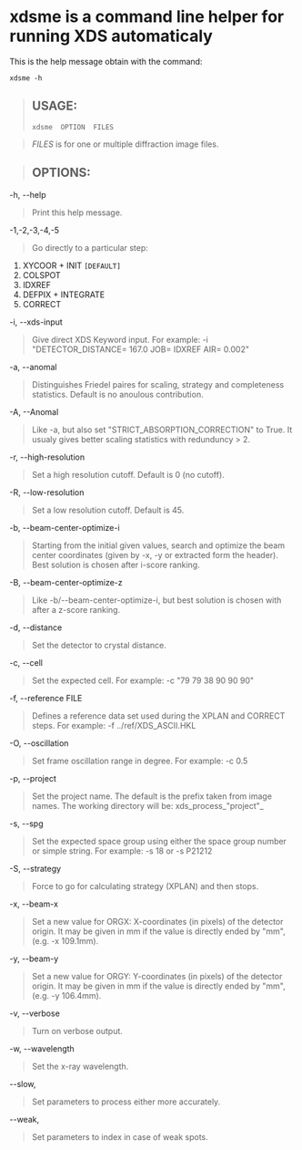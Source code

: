 # xdsme is a command line helper for running XDS automaticaly #

This is the help message obtain with the command:
```
xdsme -h
```

> ## USAGE: ##
> `xdsme  OPTION  FILES`

> _FILES_ is for one or multiple diffraction image files.

> ## OPTIONS: ##

-h,  --help
> Print this help message.

-1,-2,-3,-4,-5
> Go directly to a particular step:
  1. XYCOOR + INIT `[DEFAULT]`
  1. COLSPOT
  1. IDXREF
  1. DEFPIX + INTEGRATE
  1. CORRECT

-i,  --xds-input
> Give direct XDS Keyword input.
> For example: -i "DETECTOR\_DISTANCE= 167.0 JOB= IDXREF AIR= 0.002"

-a,  --anomal
> Distinguishes Friedel paires for scaling, strategy and completeness
> statistics. Default is no anoulous contribution.

-A,  --Anomal
> Like -a, but also set "STRICT\_ABSORPTION\_CORRECTION" to True.
> It usualy gives better scaling statistics with redunduncy > 2.

-r,  --high-resolution
> Set a high resolution cutoff. Default is 0 (no cutoff).

-R,  --low-resolution
> Set a low resolution cutoff. Default is 45.

-b,  --beam-center-optimize-i
> Starting from the initial given values, search and optimize the beam
> center coordinates (given by -x, -y or extracted form the header).
> Best solution is chosen after i-score ranking.

-B,  --beam-center-optimize-z
> Like -b/--beam-center-optimize-i, but best solution is chosen with after
> a z-score ranking.

-d,  --distance
> Set the detector to crystal distance.

-c,  --cell
> Set the expected cell.
> For example: -c "79 79 38 90 90 90"

-f,  --reference FILE
> Defines a reference data set used during the XPLAN and CORRECT steps.
> For example: -f ../ref/XDS\_ASCII.HKL

-O,  --oscillation
> Set frame oscillation range in degree.
> For example: -c 0.5

-p,  --project
> Set the project name. The default is the prefix taken from
> image names. The working directory will be: xds\_process_"project"_

-s,  --spg
> Set the expected space group using either the space group number
> or simple string.
> For example: -s 18 or -s P21212

-S, --strategy
> Force to go for calculating strategy (XPLAN) and then stops.

-x,  --beam-x
> Set a new value for ORGX: X-coordinates (in pixels) of the
> detector origin. It may be given in mm if the value is directly
> ended by "mm", (e.g. -x 109.1mm).

-y,  --beam-y
> Set a new value for ORGY: Y-coordinates (in pixels) of the
> detector origin. It may be given in mm if the value is directly
> ended by "mm", (e.g. -y 106.4mm).

-v,  --verbose
> Turn on verbose output.

-w, --wavelength
> Set the x-ray wavelength.

--slow,
> Set parameters to process either more accurately.

--weak,
> Set parameters to index in case of weak spots.